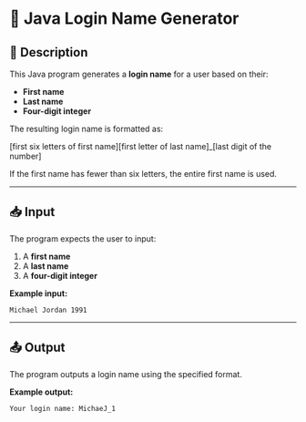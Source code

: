 # 📛 Java Login Name Generator

## 📝 Description

This Java program generates a **login name** for a user based on their:

- **First name**
- **Last name**
- **Four-digit integer**

The resulting login name is formatted as:

[first six letters of first name][first letter of last name]_[last digit of the number]


If the first name has fewer than six letters, the entire first name is used.

---

## 📥 Input

The program expects the user to input:

1. A **first name**
2. A **last name**
3. A **four-digit integer**

**Example input:**

    Michael Jordan 1991


---

## 📤 Output

The program outputs a login name using the specified format.

**Example output:**

    Your login name: MichaeJ_1